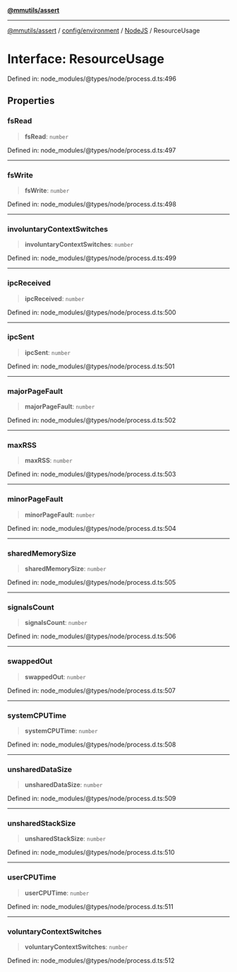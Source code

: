 [**@mmutils/assert**](../../../../../README.md)

***

[@mmutils/assert](../../../../../modules.md) / [config/environment](../../../README.md) / [NodeJS](../README.md) / ResourceUsage

# Interface: ResourceUsage

Defined in: node\_modules/@types/node/process.d.ts:496

## Properties

### fsRead

> **fsRead**: `number`

Defined in: node\_modules/@types/node/process.d.ts:497

***

### fsWrite

> **fsWrite**: `number`

Defined in: node\_modules/@types/node/process.d.ts:498

***

### involuntaryContextSwitches

> **involuntaryContextSwitches**: `number`

Defined in: node\_modules/@types/node/process.d.ts:499

***

### ipcReceived

> **ipcReceived**: `number`

Defined in: node\_modules/@types/node/process.d.ts:500

***

### ipcSent

> **ipcSent**: `number`

Defined in: node\_modules/@types/node/process.d.ts:501

***

### majorPageFault

> **majorPageFault**: `number`

Defined in: node\_modules/@types/node/process.d.ts:502

***

### maxRSS

> **maxRSS**: `number`

Defined in: node\_modules/@types/node/process.d.ts:503

***

### minorPageFault

> **minorPageFault**: `number`

Defined in: node\_modules/@types/node/process.d.ts:504

***

### sharedMemorySize

> **sharedMemorySize**: `number`

Defined in: node\_modules/@types/node/process.d.ts:505

***

### signalsCount

> **signalsCount**: `number`

Defined in: node\_modules/@types/node/process.d.ts:506

***

### swappedOut

> **swappedOut**: `number`

Defined in: node\_modules/@types/node/process.d.ts:507

***

### systemCPUTime

> **systemCPUTime**: `number`

Defined in: node\_modules/@types/node/process.d.ts:508

***

### unsharedDataSize

> **unsharedDataSize**: `number`

Defined in: node\_modules/@types/node/process.d.ts:509

***

### unsharedStackSize

> **unsharedStackSize**: `number`

Defined in: node\_modules/@types/node/process.d.ts:510

***

### userCPUTime

> **userCPUTime**: `number`

Defined in: node\_modules/@types/node/process.d.ts:511

***

### voluntaryContextSwitches

> **voluntaryContextSwitches**: `number`

Defined in: node\_modules/@types/node/process.d.ts:512
